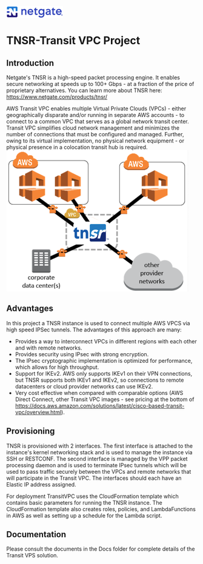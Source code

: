 ![Netgate](graphics/Netgate.png)
# TNSR-Transit VPC Project
## Introduction
Netgate's TNSR is a high-speed packet processing engine. It enables secure networking at speeds up to 100+ Gbps - at a fraction of the price of proprietary alternatives. You can learn more about TNSR here: https://www.netgate.com/products/tnsr/

AWS Transit VPC enables multiple Virtual Private Clouds (VPCs) - either geographically disparate and/or running in separate AWS accounts - to connect to a common VPC that serves as a global network transit center. Transit VPC simplifies cloud network management and minimizes the number of connections that must be configured and managed. Further, owing to its virtual implementation, no physical network equipment - or physical presence in a colocation transit hub is required.
![Netgate](graphics/TNSR-VPC.png)

## Advantages
In this project a TNSR instance is used to connect multiple AWS VPCS via high speed IPSec tunnels. The advantages of this approach are many:

* Provides a way to interconnect VPCs in different regions with each other and with remote networks.
* Provides security using IPsec with strong encryption. 
* The IPsec cryptographic implementation is optimized for performance, which allows for high throughput.
* Support for IKEv2. AWS only supports IKEv1 on their VPN connections, but TNSR supports both IKEv1 and IKEv2, so connections to remote datacenters or cloud provider networks can use IKEv2.
* Very cost effective when compared with comparable options (AWS Direct Connect, other Transit VPC images - see pricing at the bottom of https://docs.aws.amazon.com/solutions/latest/cisco-based-transit-vpc/overview.html).

## Provisioning
TNSR is provisioned with 2 interfaces. The first interface is attached to the instance's kernel networking stack and is used to manage the instance via SSH or RESTCONF. The second interface is managed by the VPP packet processing daemon and is used to terminate IPsec tunnels which will be used to pass traffic securely between the VPCs and remote networks that will participate in the Transit VPC. The interfaces should each have an Elastic IP address assigned.

For deployment TransitVPC uses the CloudFormation template which contains basic parameters for running the TNSR instance. The CloudFormation template also creates roles, policies, and LambdaFunctions in AWS as well as setting up a schedule for the Lambda script.

## Documentation
Please consult the documents in the Docs folder for complete details of the Transit VPS solution.